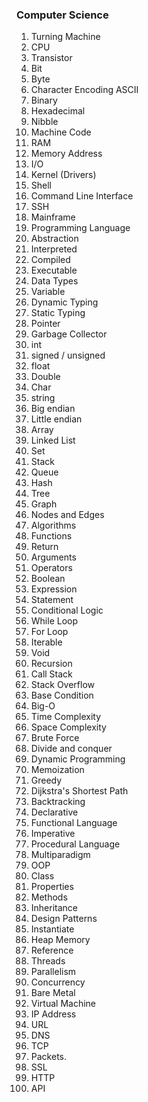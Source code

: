 ### Computer Science

1.	Turning Machine 
2.	CPU 
3.	Transistor 
4.	Bit 
5.	Byte 
6.	Character Encoding ASCII 
7.	Binary 
8.	Hexadecimal 
9.	Nibble 
10.	Machine Code 
11.	RAM 
12.	Memory Address 
13.	I/O 
14.	Kernel (Drivers) 
15.	Shell 
16.	Command Line Interface 
17.	SSH 
18.	Mainframe 
19.	Programming Language 
20.	Abstraction 
21.	Interpreted 
22.	Compiled 
23.	Executable 
24.	Data Types 
25.	Variable 
26.	Dynamic Typing 
27.	Static Typing 
28.	Pointer 
29.	Garbage Collector 
30.	int 
31.	signed / unsigned 
32.	float 
33.	Double 
34.	Char 
35.	string 
36.	Big endian 
37.	Little endian 
38.	Array 
39.	Linked List 
40.	Set 
41.	Stack 
42.	Queue 
43.	Hash 
44.	Tree 
45.	Graph 
46.	Nodes and Edges 
47.	Algorithms 
48.	Functions 
49.	Return 
50.	Arguments 
51.	Operators 
52.	Boolean 
53.	Expression 
54.	Statement 
55.	Conditional Logic 
56.	While Loop 
57.	For Loop 
58.	Iterable 
59.	Void 
60.	Recursion 
61.	Call Stack 
62.	Stack Overflow 
63.	Base Condition 
64.	Big-O 
65.	Time Complexity 
66.	Space Complexity 
67.	Brute Force 
68.	Divide and conquer 
69.	Dynamic Programming 
70.	Memoization 
71.	Greedy 
72.	Dijkstra's Shortest Path 
73.	Backtracking 
74.	Declarative 
75.	Functional Language 
76.	Imperative 
77.	Procedural Language 
78.	Multiparadigm 
79.	OOP 
80.	Class 
81.	Properties 
82.	Methods 
83.	Inheritance 
84.	Design Patterns 
85.	Instantiate 
86.	Heap Memory 
87.	Reference 
88.	Threads 
89.	Parallelism 
90.	Concurrency 
91.	Bare Metal 
92.	Virtual Machine 
93.	IP Address 
94.	URL 
95.	DNS 
96.	TCP 
97.	Packets.
98.	SSL 
99.	HTTP 
100. API
